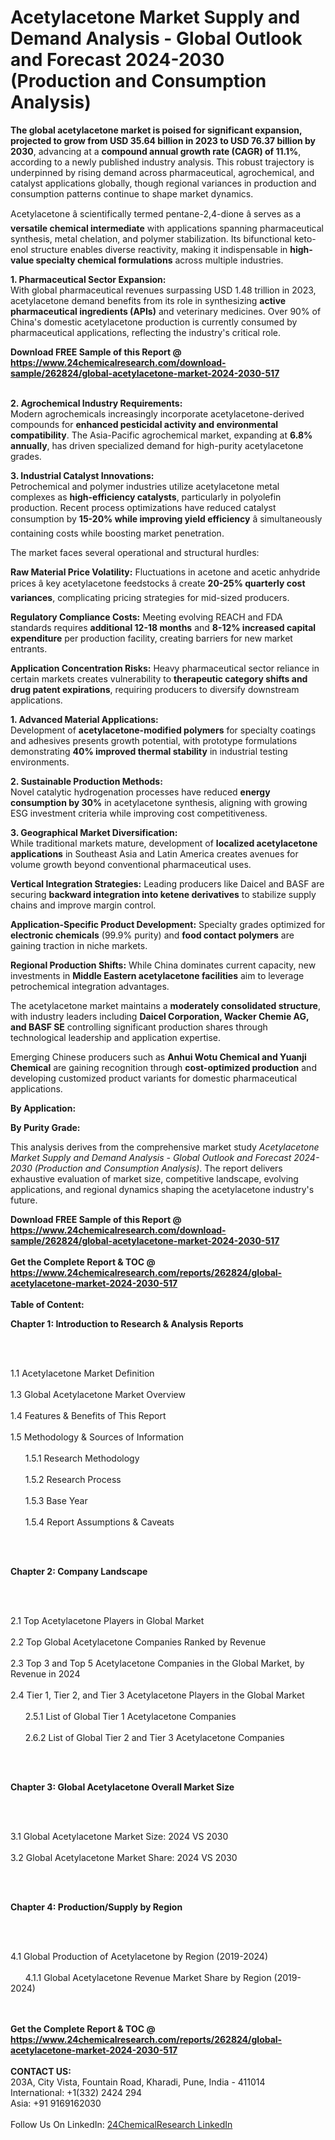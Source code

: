 <h1>Acetylacetone Market Supply and Demand Analysis - Global Outlook and Forecast 2024-2030 (Production and Consumption Analysis)</h1><p><strong>The global acetylacetone market is poised for significant expansion, projected to grow from USD 35.64 billion in 2023 to USD 76.37 billion by 2030</strong>, advancing at a <strong>compound annual growth rate (CAGR) of 11.1%</strong>, according to a newly published industry analysis. This robust trajectory is underpinned by rising demand across pharmaceutical, agrochemical, and catalyst applications globally, though regional variances in production and consumption patterns continue to shape market dynamics.</p><p>Acetylacetone â scientifically termed pentane-2,4-dione â serves as a <strong>versatile chemical intermediate</strong> with applications spanning pharmaceutical synthesis, metal chelation, and polymer stabilization. Its bifunctional keto-enol structure enables diverse reactivity, making it indispensable in <strong>high-value specialty chemical formulations</strong> across multiple industries.</p><p><strong>1. Pharmaceutical Sector Expansion:</strong><br>
With global pharmaceutical revenues surpassing USD 1.48 trillion in 2023, acetylacetone demand benefits from its role in synthesizing <strong>active pharmaceutical ingredients (APIs)</strong> and veterinary medicines. Over 90% of China's domestic acetylacetone production is currently consumed by pharmaceutical applications, reflecting the industry's critical role.</p><div><b>Download FREE Sample of this Report @ 
            <a href="https://www.24chemicalresearch.com/download-sample/262824/global-acetylacetone-market-2024-2030-517">
            https://www.24chemicalresearch.com/download-sample/262824/global-acetylacetone-market-2024-2030-517</a></b></div><br><p><strong>2. Agrochemical Industry Requirements:</strong><br>
Modern agrochemicals increasingly incorporate acetylacetone-derived compounds for <strong>enhanced pesticidal activity and environmental compatibility</strong>. The Asia-Pacific agrochemical market, expanding at <strong>6.8% annually</strong>, has driven specialized demand for high-purity acetylacetone grades.</p><p><strong>3. Industrial Catalyst Innovations:</strong><br>
Petrochemical and polymer industries utilize acetylacetone metal complexes as <strong>high-efficiency catalysts</strong>, particularly in polyolefin production. Recent process optimizations have reduced catalyst consumption by <strong>15-20% while improving yield efficiency</strong> â simultaneously containing costs while boosting market penetration.</p><p>The market faces several operational and structural hurdles:</p><p><strong>Raw Material Price Volatility:</strong> Fluctuations in acetone and acetic anhydride prices â key acetylacetone feedstocks â create <strong>20-25% quarterly cost variances</strong>, complicating pricing strategies for mid-sized producers.</p><p><strong>Regulatory Compliance Costs:</strong> Meeting evolving REACH and FDA standards requires <strong>additional 12-18 months</strong> and <strong>8-12% increased capital expenditure</strong> per production facility, creating barriers for new market entrants.</p><p><strong>Application Concentration Risks:</strong> Heavy pharmaceutical sector reliance in certain markets creates vulnerability to <strong>therapeutic category shifts and drug patent expirations</strong>, requiring producers to diversify downstream applications.</p><p><strong>1. Advanced Material Applications:</strong><br>
Development of <strong>acetylacetone-modified polymers</strong> for specialty coatings and adhesives presents growth potential, with prototype formulations demonstrating <strong>40% improved thermal stability</strong> in industrial testing environments.</p><p><strong>2. Sustainable Production Methods:</strong><br>
Novel catalytic hydrogenation processes have reduced <strong>energy consumption by 30%</strong> in acetylacetone synthesis, aligning with growing ESG investment criteria while improving cost competitiveness.</p><p><strong>3. Geographical Market Diversification:</strong><br>
While traditional markets mature, development of <strong>localized acetylacetone applications</strong> in Southeast Asia and Latin America creates avenues for volume growth beyond conventional pharmaceutical uses.</p><p><strong>Vertical Integration Strategies:</strong> Leading producers like Daicel and BASF are securing <strong>backward integration into ketene derivatives</strong> to stabilize supply chains and improve margin control.</p><p><strong>Application-Specific Product Development:</strong> Specialty grades optimized for <strong>electronic chemicals</strong> (99.9% purity) and <strong>food contact polymers</strong> are gaining traction in niche markets.</p><p><strong>Regional Production Shifts:</strong> While China dominates current capacity, new investments in <strong>Middle Eastern acetylacetone facilities</strong> aim to leverage petrochemical integration advantages.</p><p>The acetylacetone market maintains a <strong>moderately consolidated structure</strong>, with industry leaders including <strong>Daicel Corporation, Wacker Chemie AG, and BASF SE</strong> controlling significant production shares through technological leadership and application expertise.</p><p>Emerging Chinese producers such as <strong>Anhui Wotu Chemical and Yuanji Chemical</strong> are gaining recognition through <strong>cost-optimized production</strong> and developing customized product variants for domestic pharmaceutical applications.</p><p><strong>By Application:</strong></p><p><strong>By Purity Grade:</strong></p><p>This analysis derives from the comprehensive market study <em>Acetylacetone Market Supply and Demand Analysis - Global Outlook and Forecast 2024-2030 (Production and Consumption Analysis)</em>. The report delivers exhaustive evaluation of market size, competitive landscape, evolving applications, and regional dynamics shaping the acetylacetone industry's future.</p><div><b>Download FREE Sample of this Report @ 
            <a href="https://www.24chemicalresearch.com/download-sample/262824/global-acetylacetone-market-2024-2030-517">
            https://www.24chemicalresearch.com/download-sample/262824/global-acetylacetone-market-2024-2030-517</a></b></div><br><div><b>Get the Complete Report & TOC @ 
            <a href="https://www.24chemicalresearch.com/reports/262824/global-acetylacetone-market-2024-2030-517">
            https://www.24chemicalresearch.com/reports/262824/global-acetylacetone-market-2024-2030-517</a></b></div><br>
            <b>Table of Content:</b><p><p><strong>Chapter 1: Introduction to Research &amp; Analysis Reports</strong></p><br />
<br />
<p>1.1 Acetylacetone Market Definition<br /><br />
1.3 Global Acetylacetone Market Overview<br /><br />
1.4 Features &amp; Benefits of This Report<br /><br />
1.5 Methodology &amp; Sources of Information<br /><br />
&nbsp;&nbsp;&nbsp;&nbsp;&nbsp; 1.5.1 Research Methodology<br /><br />
&nbsp;&nbsp;&nbsp;&nbsp;&nbsp; 1.5.2 Research Process<br /><br />
&nbsp;&nbsp;&nbsp;&nbsp;&nbsp; 1.5.3 Base Year<br /><br />
&nbsp;&nbsp;&nbsp;&nbsp;&nbsp; 1.5.4 Report Assumptions &amp; Caveats</p><br />
<br />
<p><strong>Chapter 2: Company Landscape</strong></p><br />
<br />
<p>2.1 Top Acetylacetone Players in Global Market<br /><br />
2.2 Top Global Acetylacetone Companies Ranked by Revenue<br /><br />
2.3 Top 3 and Top 5 Acetylacetone Companies in the Global Market, by Revenue in 2024<br /><br />
2.4 Tier 1, Tier 2, and Tier 3 Acetylacetone Players in the Global Market<br /><br />
&nbsp;&nbsp;&nbsp;&nbsp;&nbsp; 2.5.1 List of Global Tier 1 Acetylacetone Companies<br /><br />
&nbsp;&nbsp;&nbsp;&nbsp;&nbsp; 2.6.2 List of Global Tier 2 and Tier 3 Acetylacetone Companies</p><br />
<br />
<p><strong>Chapter 3: Global Acetylacetone Overall Market Size</strong></p><br />
<br />
<p>3.1 Global Acetylacetone Market Size: 2024 VS 2030<br /><br />
3.2 Global Acetylacetone Market Share: 2024 VS 2030</p><br />
<br />
<p><strong>Chapter 4: Production/Supply by Region</strong></p><br />
<br />
<p>4.1 Global Production of Acetylacetone by Region (2019-2024)<br /><br />
&nbsp;&nbsp;&nbsp;&nbsp;&nbsp; 4.1.1 Global Acetylacetone Revenue Market Share by Region (2019-2024)<br /><br />
&nbsp</p><div><b>Get the Complete Report & TOC @ 
            <a href="https://www.24chemicalresearch.com/reports/262824/global-acetylacetone-market-2024-2030-517">
            https://www.24chemicalresearch.com/reports/262824/global-acetylacetone-market-2024-2030-517</a></b></div><br><b>CONTACT US:</b><br>
            203A, City Vista, Fountain Road, Kharadi, Pune, India - 411014<br>
            International: +1(332) 2424 294<br>
            Asia: +91 9169162030 <br><br>
            Follow Us On LinkedIn: <a href="https://www.linkedin.com/company/24chemicalresearch/">24ChemicalResearch LinkedIn</a>